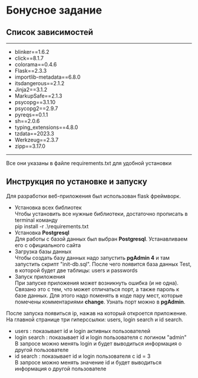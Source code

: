# Бонусное задание

## Список зависимостей
---
* blinker==1.6.2
* click==8.1.7 
* colorama==0.4.6
* Flask==2.3.3
* importlib-metadata==6.8.0
* itsdangerous==2.1.2
* Jinja2==3.1.2
* MarkupSafe==2.1.3
* psycopg==3.1.10
* psycopg2==2.9.7
* pyreqs==0.1.1
* sh==2.0.6
* typing_extensions==4.8.0
* tzdata==2023.3
* Werkzeug==2.3.7
* zipp==3.17.0
---
Все они указаны в файле requirements.txt для удобной установки
## Инструкция по установке и запуску
Для разработки веб-приложения был использован
flask фреймворк.

* Установка всех библиотек<br>
Чтобы установить все нужные библиотеки, достаточно прописать в terminal команду<br>
pip install -r .\requirements.txt
* Установка **Postgresql**<br>
 Для работы с базой данных был выбран **Postgresql**. Устанавливаем его с официального сайта
* Загрузка базы данных<br>
 Чтобы создать базу данных надо запустить **pgAdmin 4** и там запустить скрипт "init-db.sql". После чего
появится база данных Test, в которой будет две таблицы: users и passwords
* Запуск приложения<br>
При запуске приложения может возникнуть ошибка (и не одна). Связано это с тем, что может
отличаться порт, а также пароль к базе данных. Для этого надо поменять в коде пару мест,
которые помечены комментариями **change**. Узнать порт можно в **pgAdmin**.

После запуска появиться ip, нажав на который откроется приложение.
На главной странице три гиперссылки: users, login search и id search.
* users : показывает id и login активных пользователей<br>
* login search : показывает id и login пользователя с логином "admin"<br>
 В запросе можно менять login и будет выводиться информация о другой пользователе
* id search : показывает id и login пользователя с id = 3<br>
 В запросе можно менять значение id и будет выводиться информация о другой пользователе
